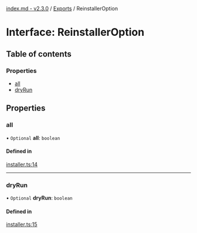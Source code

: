 [index.md - v2.3.0](../README.md) / [Exports](../modules.md) / ReinstallerOption

# Interface: ReinstallerOption

## Table of contents

### Properties

- [all](ReinstallerOption.md#all)
- [dryRun](ReinstallerOption.md#dryrun)

## Properties

### all

• `Optional` **all**: `boolean`

#### Defined in

[installer.ts:14](https://github.com/saqqdy/reinstaller/blob/3321aea/src/installer.ts#L14)

---

### dryRun

• `Optional` **dryRun**: `boolean`

#### Defined in

[installer.ts:15](https://github.com/saqqdy/reinstaller/blob/3321aea/src/installer.ts#L15)
